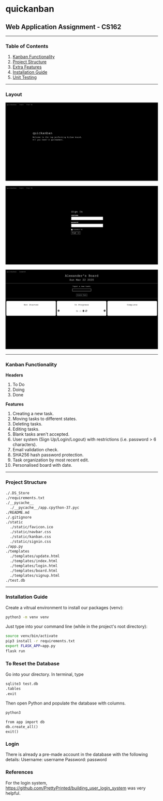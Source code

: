 # quickanban
## Web Application Assignment - CS162

***

### Table of Contents
1. [Kanban Functionality](#Kanban-Functionality)
2. [Project Structure](#Project-Structure)
3. [Extra Features](#Extra-Features)
4. [Installation Guide](#Installation-Guide)
5. [Unit Testing](#Unit-Testing)

***

### Layout

![](sample1.png)

![](sample2.png)

![](sample3.png)

***

### Kanban Functionality

**Headers**
1. To Do
2. Doing
3. Done

**Features**
1. Creating a new task.
2. Moving tasks to different states.
3. Deleting tasks.
4. Editing tasks.
5. Blank tasks aren't accepted.
6. User system (Sign Up/Login/Logout) with restrictions (i.e. password > 6 characters).
7. Email validation check.
8. SHA256 hash password protection.
9. Task organization by most recent edit.
10. Personalised board with date.


***

### Project Structure

```
./.DS_Store
./requirements.txt
./__pycache__
  ./__pycache__/app.cpython-37.pyc
./README.md
./.gitignore
./static
  ./static/favicon.ico
  ./static/navbar.css
  ./static/kanban.css
  ./static/signin.css
./app.py
./templates
  ./templates/update.html
  ./templates/index.html
  ./templates/login.html
  ./templates/board.html
  ./templates/signup.html
./test.db
```

***

### Installation Guide

Create a vitrual environment to install our packages (venv):

```bash
python3 -m venv venv
```

Just type into your command line (while in the project's root directory):

```bash
source venv/bin/activate
pip3 install -r requirements.txt
export FLASK_APP=app.py
flask run
```

### To Reset the Database

Go into your directory. In terminal, type

```bash
sqlite3 test.db
.tables
.exit
```

Then open Python and populate the database with columns.

```bash
python3
```
```python3
from app import db
db.create_all()
exit()
```

### Login

There is already a pre-made account in the database with the following details:
Username: username
Password: password

### References

For the login system, https://github.com/PrettyPrinted/building_user_login_system was very helpful.



